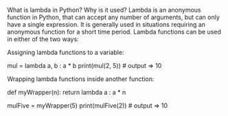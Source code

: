 What is lambda in Python? Why is it used?
Lambda is an anonymous function in Python, that can accept any number of arguments, but can only have a single expression. It is generally used in situations requiring an anonymous function for a short time period. Lambda functions can be used in either of the two ways:

Assigning lambda functions to a variable:

mul = lambda a, b : a * b
print(mul(2, 5))    # output => 10

Wrapping lambda functions inside another function:

def myWrapper(n):
 return lambda a : a * n

mulFive = myWrapper(5)
print(mulFive(2))    # output => 10
